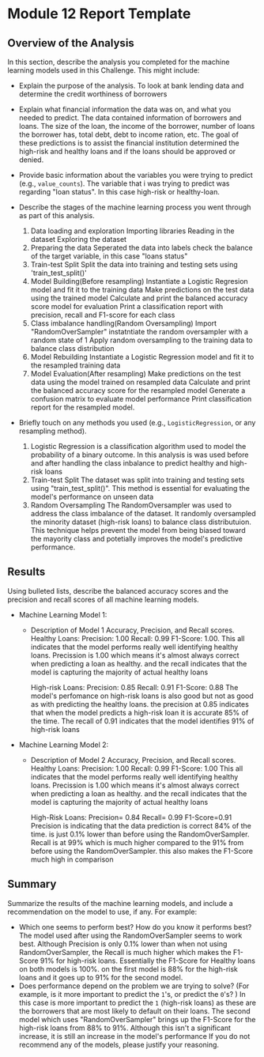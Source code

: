 # Module 12 Report Template

## Overview of the Analysis

In this section, describe the analysis you completed for the machine learning models used in this Challenge. This might include:

* Explain the purpose of the analysis.
    To look at bank lending data and determine the credit worthiness of borrowers

* Explain what financial information the data was on, and what you needed to predict.
    The data contained information of borrowers and loans. The size of the loan, the income of the borrower, number of loans the borrower has, total debt, debt to income ration, etc. 
    The goal of these predictions is to assist the financial institution determined the high-risk and healthy loans and if the loans should be approved or denied. 
* Provide basic information about the variables you were trying to predict (e.g., `value_counts`).
    The variable that i was trying to predict was regarding "loan status". In this case high-risk or healthy-loan. 
* Describe the stages of the machine learning process you went through as part of this analysis.
    1. Data loading and exploration
      Importing libraries
      Reading in the dataset
      Exploring the dataset
    2. Preparing the data
      Seperated the data into labels
      check the balance of the target variable, in this case "loans status" 
    3. Train-test Split
      Split the data into training and testing sets using 'train_test_split()'
    4. Model Building(Before resampling)
      Instantiate a Logistic Regresion model and fit it to the training data
      Make predictions on the test data using the trained model
      Calculate and print the balanced accuracy score model for evaluation
      Print a classification report with precision, recall and F1-score for each class
    5. Class imbalance handling(Random Oversampling)
      Import "RandomOverSampler"
      instatntiate the random oversampler with a random state of 1
      Apply random oversampling to the training data to balance class distribution
    6. Model Rebuilding
      Instantiate a Logistic Regression model and fit it to the resampled training data
    7.  Model Evaluation(After resampling)
      Make predictions on the test data using the model trained on resampled data
      Calculate and print the balanced accuracy score for the resampled model
      Generate a confusion matrix to evaluate model performance
      Print classification report for the resampled model. 
* Briefly touch on any methods you used (e.g., `LogisticRegression`, or any resampling method).
    1. Logistic Regression
      is a classification algorithm used to model the probability of a binary outcome. In this analysis is was used before and after handling the class inbalance to predict healthy and high-risk loans
    2. Train-test Split
      The dataset was split into training and testing sets using "train_test_split()". This method is essential for evaluating the model's performance on unseen data
    3. Random Oversampling
      The RandomOversampler was used to address the class imbalance of the dataset. It randomly oversampled the minority dataset (high-risk loans) to balance class distributuion. This technique helps prevent the model from being biased toward the mayority class and potetially improves the model's predictive performance. 
## Results

Using bulleted lists, describe the balanced accuracy scores and the precision and recall scores of all machine learning models.

* Machine Learning Model 1:
  * Description of Model 1 Accuracy, Precision, and Recall scores.
      Healthy Loans: Precision: 1.00 Recall: 0.99 F1-Score: 1.00. 
      This all indicates that the model performs really well identifying healthy loans. Precission is 1.00 which means it's almost always correct when predicting a loan as healthy. and the recall indicates that the model is capturing the majority of actual healthy loans

      High-risk Loans:  Precision: 0.85 Recall: 0.91 F1-Score: 0.88
      The model's perfomance on high-risk loans is also good but   not as good as with predicting the healthy loans. the precision at 0.85 indicates that when the model predicts a high-risk loan it is accurate 85% of the time. The recall of 0.91 indicates that the model identifies 91% of high-risk loans


* Machine Learning Model 2:
  * Description of Model 2 Accuracy, Precision, and Recall scores.
      Healthy Loans: Precision: 1.00 Recall: 0.99 F1-Score: 1.00
        This all indicates that the model performs really well identifying healthy loans. Precission is 1.00 which means it's almost always correct when predicting a loan as healthy. and the recall indicates that the model is capturing the majority of actual healthy loans
      
      High-Risk Loans: Precision= 0.84 Recall= 0.99 F1-Score=0.91
        Precision is indicating that the data prediction is correct 84% of the time. is just 0.1% lower than before using the RandomOverSampler. Recall is at 99% which is much higher compared to the 91% from before using the RandomOverSampler. this also makes the F1-Score much high in comparison 
## Summary

Summarize the results of the machine learning models, and include a recommendation on the model to use, if any. For example:
* Which one seems to perform best? How do you know it performs best?
    The model used after using the RandomOverSampler seems to work best. Although Precision is only 0.1% lower than when not using RandomOverSampler, the Recall is much higher which makes the F1-Score 91% for high-risk loans. Essentially the F1-Score for Healthy loans on both models is 100%. on the first model is 88% for the high-risk loans and it goes up to 91% for the second model.  
* Does performance depend on the problem we are trying to solve? (For example, is it more important to predict the `1`'s, or predict the `0`'s? )
    In this case is more important to predict the `1` (high-risk loans) as these are the borrowers that are most likely to default on their loans. The second model which uses "RandomOverSampler" brings up the F1-Score for the high-risk loans from 88% to 91%. Although this isn't a significant increase, it is still an increase in the model's performance
If you do not recommend any of the models, please justify your reasoning.
